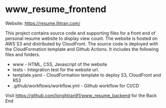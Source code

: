 # www_resume_frontend
Website: https://resume.lhtran.com/

This project contains source code and supporting files for a front end of personal resume website to display view count. The website is hosted on AWS S3 and distributed by CloudFront. The source code is deployed with the CloudFormation template and Github Actions. It includes the following files and folders.

- www - HTML, CSS, Javascript of the website
- tests - Integration test for the website url. 
- template.yaml - CloudFormation template to deploy S3, CloudFront and R53
- .github/workflows/workflow.yml - Github workflow for CI/CD

Visit https://github.com/longhtran91/www_resume_backend for the Back End